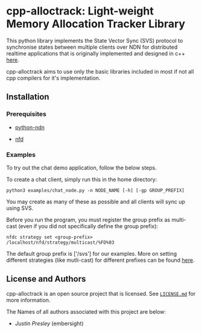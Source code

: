 # cpp-alloctrack: Light-weight Memory Allocation Tracker Library

This python library implements the State Vector Sync (SVS) protocol to synchronise states between multiple clients over NDN for distributed realtime applications that is originally implemented and designed in c++ [here](https://github.com/named-data/ndn-svs).

cpp-alloctrack aims to use only the basic libraries included in most if not all cpp compilers for it's implementation.

## Installation

### Prerequisites

* [python-ndn](https://python-ndn.readthedocs.io/en/latest/src/installation.html)

* [nfd](https://named-data.net/doc/NFD/0.5.0/INSTALL.html)

### Examples

To try out the chat demo application, follow the below steps.

To create a chat client, simply run this in the home directory:
```
python3 examples/chat_node.py -n NODE_NAME [-h] [-gp GROUP_PREFIX]
```
You may create as many of these as possible and all clients will sync up using SVS.

Before you run the program, you must register the group prefix as multi-cast (even if you did not specifically define the group prefix):
```
nfdc strategy set <group-prefix> /localhost/nfd/strategy/multicast/%FD%03
```
The default group prefix is ['/svs'] for our examples.
More on setting different strategies (like mutli-cast) for different prefixes can be found [here](https://named-data.net/doc/NFD/current/manpages/nfdc-strategy.html).


## License and Authors

cpp-alloctrack is an open source project that is licensed. See [`LICENSE.md`](LICENSE.md) for more information.

The Names of all authors associated with this project are below:

  * *Justin Presley* (embersight)

